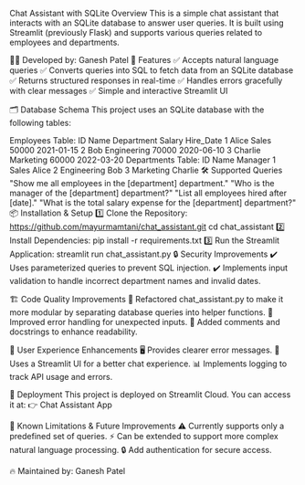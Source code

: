 Chat Assistant with SQLite
Overview
This is a simple chat assistant that interacts with an SQLite database to answer user queries. It is built using Streamlit (previously Flask) and supports various queries related to employees and departments.

👨‍💻 Developed by: Ganesh Patel
🚀 Features
✅ Accepts natural language queries
✅ Converts queries into SQL to fetch data from an SQLite database
✅ Returns structured responses in real-time
✅ Handles errors gracefully with clear messages
✅ Simple and interactive Streamlit UI

🗂 Database Schema
This project uses an SQLite database with the following tables:

Employees Table:
ID	Name	Department	Salary	Hire_Date
1	Alice	Sales	50000	2021-01-15
2	Bob	Engineering	70000	2020-06-10
3	Charlie	Marketing	60000	2022-03-20
Departments Table:
ID	Name	Manager
1	Sales	Alice
2	Engineering	Bob
3	Marketing	Charlie
🛠 Supported Queries
"Show me all employees in the [department] department."
"Who is the manager of the [department] department?"
"List all employees hired after [date]."
"What is the total salary expense for the [department] department?"
📦 Installation & Setup
1️⃣ Clone the Repository:
https://github.com/mayurmamtani/chat_assistant.git
cd chat_assistant
2️⃣ Install Dependencies:
pip install -r requirements.txt
3️⃣ Run the Streamlit Application:
streamlit run chat_assistant.py
🔒 Security Improvements
✔️ Uses parameterized queries to prevent SQL injection.
✔️ Implements input validation to handle incorrect department names and invalid dates.

🏗 Code Quality Improvements
🔹 Refactored chat_assistant.py to make it more modular by separating database queries into helper functions.
🔹 Improved error handling for unexpected inputs.
🔹 Added comments and docstrings to enhance readability.

🎨 User Experience Enhancements
🖥️ Provides clearer error messages.
🎨 Uses a Streamlit UI for a better chat experience.
📊 Implements logging to track API usage and errors.

🚀 Deployment
This project is deployed on Streamlit Cloud. You can access it at: 👉 Chat Assistant App

📜 Known Limitations & Future Improvements
⚠️ Currently supports only a predefined set of queries.
⚡ Can be extended to support more complex natural language processing.
🔒 Add authentication for secure access.

🔥 Maintained by: Ganesh Patel

